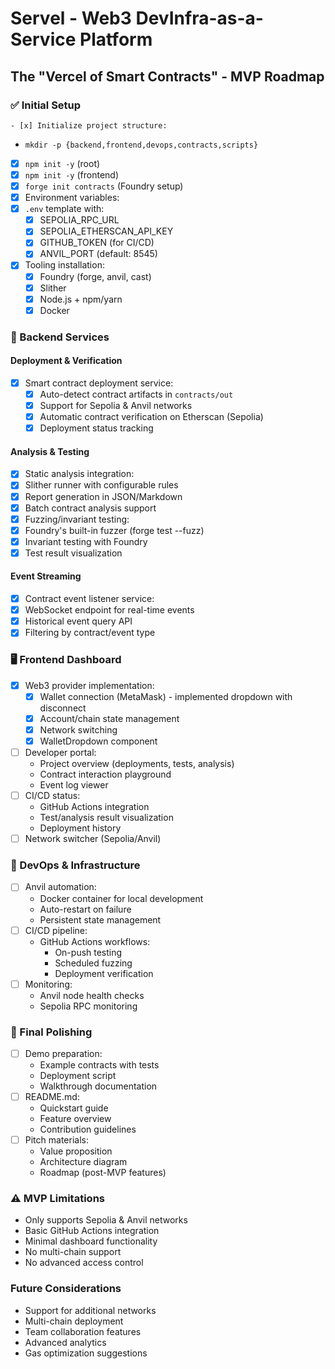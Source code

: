 # Servel - Web3 DevInfra-as-a-Service Platform
## The "Vercel of Smart Contracts" - MVP Roadmap

### ✅ Initial Setup
    - [x] Initialize project structure:
  - `mkdir -p {backend,frontend,devops,contracts,scripts}`
  - [x] `npm init -y` (root)
  - [x] `npm init -y` (frontend)
  - [x] `forge init contracts` (Foundry setup)
  - [x] Environment variables:
  - [x] `.env` template with:
    - [x] SEPOLIA_RPC_URL
    - [x] SEPOLIA_ETHERSCAN_API_KEY
    - [x] GITHUB_TOKEN (for CI/CD)
    - [x] ANVIL_PORT (default: 8545)
- [x] Tooling installation:
  - [x] Foundry (forge, anvil, cast)
  - [x] Slither
  - [x] Node.js + npm/yarn
  - [x] Docker

### 🔨 Backend Services
#### Deployment & Verification
- [x] Smart contract deployment service:
  - [x] Auto-detect contract artifacts in `contracts/out`
  - [x] Support for Sepolia & Anvil networks
  - [x] Automatic contract verification on Etherscan (Sepolia)
  - [x] Deployment status tracking

#### Analysis & Testing
  - [x] Static analysis integration:
  - [x] Slither runner with configurable rules
  - [x] Report generation in JSON/Markdown
  - [x] Batch contract analysis support
  - [x] Fuzzing/invariant testing:
  - [x] Foundry's built-in fuzzer (forge test --fuzz)
  - [x] Invariant testing with Foundry
  - [x] Test result visualization

#### Event Streaming
  - [x] Contract event listener service:
  - [x] WebSocket endpoint for real-time events
  - [x] Historical event query API
  - [x] Filtering by contract/event type

### 🖥️ Frontend Dashboard
- [x] Web3 provider implementation:
  - [x] Wallet connection (MetaMask) - implemented dropdown with disconnect
  - [x] Account/chain state management
  - [x] Network switching
  - [x] WalletDropdown component
- [ ] Developer portal:
  - Project overview (deployments, tests, analysis)
  - Contract interaction playground
  - Event log viewer
- [ ] CI/CD status:
  - GitHub Actions integration
  - Test/analysis result visualization
  - Deployment history
- [ ] Network switcher (Sepolia/Anvil)

### 🐳 DevOps & Infrastructure
- [ ] Anvil automation:
  - Docker container for local development
  - Auto-restart on failure
  - Persistent state management
- [ ] CI/CD pipeline:
  - GitHub Actions workflows:
    - On-push testing
    - Scheduled fuzzing
    - Deployment verification
- [ ] Monitoring:
  - Anvil node health checks
  - Sepolia RPC monitoring

### 🚀 Final Polishing
- [ ] Demo preparation:
  - Example contracts with tests
  - Deployment script
  - Walkthrough documentation
- [ ] README.md:
  - Quickstart guide
  - Feature overview
  - Contribution guidelines
- [ ] Pitch materials:
  - Value proposition
  - Architecture diagram
  - Roadmap (post-MVP features)

### ⚠️ MVP Limitations
- Only supports Sepolia & Anvil networks
- Basic GitHub Actions integration
- Minimal dashboard functionality
- No multi-chain support
- No advanced access control

### Future Considerations
- Support for additional networks
- Multi-chain deployment
- Team collaboration features
- Advanced analytics
- Gas optimization suggestions
